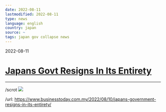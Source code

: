 ```yaml
---
date: 2022-08-11
lastmodified: 2022-08-11
type: news
language: english
country: japan
source: ~
tags: japan gov collapse news
---
```


2022-08-11

# [Japans Govt Resigns In Its Entirety](Japans%20Govt%20Resigns%20In%20Its%20Entirety.md)

---

/scrot
![](https://i.imgur.com/10yQX0F.png)

/url: https://www.businesstoday.com.my/2022/08/10/japans-government-resigns-in-its-entirety/
